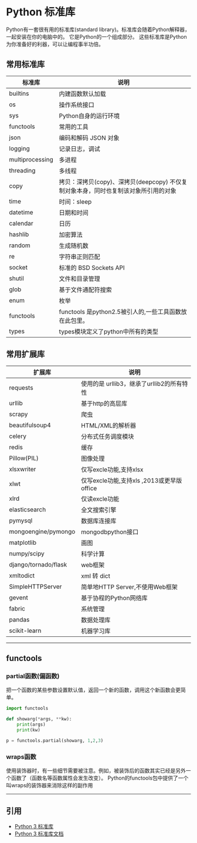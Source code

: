 # Python 标准库

Python有一套很有用的标准库(standard library)。标准库会随着Python解释器，一起安装在你的电脑中的。 它是Python的一个组成部分。
这些标准库是Python为你准备好的利器，可以让编程事半功倍。


## 常用标准库

| 标准库 | 说明 |
| --- | --- |
| builtins | 内建函数默认加载 |
| os | 操作系统接口 |
| sys | Python自身的运行环境 |
| functools | 常用的工具 |
| json | 编码和解码 JSON 对象 |
| logging | 记录日志，调试 |
| multiprocessing | 多进程 |
| threading | 多线程 |
| copy | 拷贝：深拷贝(copy)、深拷贝(deepcopy) 不仅复制对象本身，同时也复制该对象所引用的对象|
| time | 时间：sleep |
| datetime | 日期和时间 |
| calendar | 日历 |
| hashlib | 加密算法 |
| random | 生成随机数 |
| re | 字符串正则匹配 |
| socket | 标准的 BSD Sockets API |
| shutil | 文件和目录管理 |
| glob | 基于文件通配符搜索 |
| enum | 枚举 |
| functools | functools 是python2.5被引人的,一些工具函数放在此包里。 |
| types | types模块定义了python中所有的类型 |

## 常用扩展库

| 扩展库 | 说明 |
| --- | --- |
| requests | 使用的是 urllib3，继承了urllib2的所有特性 |
| urllib | 基于http的高层库 |
| scrapy | 爬虫 |
| beautifulsoup4 | HTML/XML的解析器 |
| celery | 分布式任务调度模块 |
| redis | 缓存 |
| Pillow(PIL) | 图像处理 |
| xlsxwriter | 仅写excle功能,支持xlsx |
| xlwt | 仅写excle功能,支持xls ,2013或更早版office |
| xlrd | 仅读excle功能 |
| elasticsearch | 全文搜索引擎 |
| pymysql | 数据库连接库 |
| mongoengine/pymongo | mongodbpython接口 |
| matplotlib | 画图 |
| numpy/scipy | 科学计算 |
| django/tornado/flask | web框架 |
| xmltodict | xml 转 dict |
| SimpleHTTPServer | 简单地HTTP Server,不使用Web框架 |
| gevent | 基于协程的Python网络库 |
| fabric | 系统管理 |
| pandas | 数据处理库 |
| scikit-learn | 机器学习库 |


--- 
## functools

### partial函数(偏函数)

把一个函数的某些参数设置默认值，返回一个新的函数，调用这个新函数会更简单。

```python
import functools

def showarg(*args, **kw):
    print(args)
    print(kw)

p = functools.partial(showarg, 1,2,3)
```

### wraps函数

使用装饰器时，有一些细节需要被注意。例如，被装饰后的函数其实已经是另外一个函数了（函数名等函数属性会发生改变）。
Python的functools包中提供了一个叫wraps的装饰器来消除这样的副作用

---
## 引用

- [Python 3 标准库](http://docspy3zh.readthedocs.io/en/latest/library/)
- [Python 3 标准库文档](https://docs.python.org/3/library/index.html)
